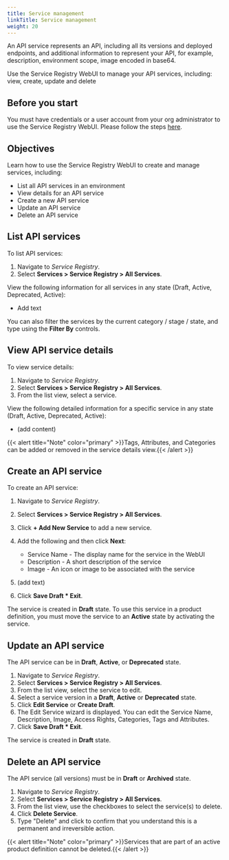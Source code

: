 ```yaml
---
title: Service management
linkTitle: Service management
weight: 20
---
```


An API service represents an API, including all its versions and deployed endpoints, and additional information to represent your API, for example, description, environment scope, image encoded in base64.

Use the Service Registry WebUI to manage your API services, including: view, create, update and delete

## Before you start

You must have credentials or a user account from your org administrator to use the Service Registry WebUI.  Please follow the steps [here](https://docs.axway.com/bundle/platform-management/page/docs/management_guide/organizations/managing_organizations/index.html#managing-users).

## Objectives

Learn how to use the Service Registry WebUI to create and manage services, including:

* List all API services in an environment
* View details for an API service
* Create a new API service
* Update an API service
* Delete an API service

## List API services

To list API services:

1. Navigate to *Service Registry*.
2. Select **Services > Service Registry > All Services**.

View the following information for all services in any state (Draft, Active, Deprecated, Active):

* Add text

You can also filter the services by the current category / stage / state, and type using the **Filter By** controls.

## View API service details

To view service details:

1. Navigate to *Service Registry*.
2. Select **Services > Service Registry > All Services**.
3. From the list view, select a service.

View the following detailed information for a specific service in any state (Draft, Active, Deprecated, Active):

* (add content)

{{< alert title="Note" color="primary" >}}Tags, Attributes, and Categories can be added or removed in the service details view.{{< /alert >}}

## Create an API service

To create an API service:

1. Navigate to *Service Registry*.
2. Select **Services > Service Registry > All Services**.
3. Click **+ Add New Service** to add a new service.
4. Add the following and then click **Next**:

    * Service Name - The display name for the service in the WebUI
    * Description - A short description of the service
    * Image - An icon or image to be associated with the service

5. (add text)
6. Click **Save Draft * Exit**.

The service is created in **Draft** state. To use this service in a product definition, you must move the service to an **Active** state by activating the service.

## Update an API service

The API service can be in **Draft**, **Active**, or **Deprecated** state.

1. Navigate to *Service Registry*.
2. Select **Services > Service Registry > All Services**.
3. From the list view, select the service to edit.
4. Select a service version in a **Draft**, **Active** or **Deprecated** state.
5. Click **Edit Service** or **Create Draft**.
6. The Edit Service wizard is displayed. You can edit the Service Name, Description, Image, Access Rights, Categories, Tags and Attributes.
7. Click **Save Draft * Exit**.

The service is created in **Draft** state.

## Delete an API service

The API service (all versions) must be in **Draft**  or **Archived** state.

1. Navigate to *Service Registry*.
2. Select **Services > Service Registry > All Services**.
3. From the list view, use the checkboxes to select the service(s) to delete.
4. Click **Delete Service**.
5. Type "Delete" and click to confirm that you understand this is a permanent and irreversible action.

{{< alert title="Note" color="primary" >}}Services that are part of an active product definition cannot be deleted.{{< /alert >}}
